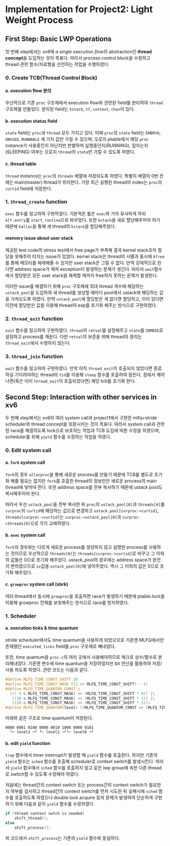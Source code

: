 # Implementation for Project2: Light Weight Process

## First Step: Basic LWP Operations
첫 번째 step에서는 xv6에 *a single execution flow*의 abstraction인 **thread concept**을 도입하는 것이 목표다. 따라서 process control block을 수정하고 thread 관련 함수/자료형을 선언하는 작업을 수행하였다.

### 0. Create TCB(Thread Control Block)
#### a. execution flow 분리
우선적으로 기존 `proc` 구조체에서 execution flow와 관련된 field를 분리하여 `thread` 구조체를 만들었다.
분리된 field는 `kstack`, `tf`, `context`, `chan`이 있다.

#### b. execution status field
`state` field는 `proc`과 `thread` 모두 가지고 있다. 이때 `proc`의 `state` field는 `EMBRYO`, `UNUSED`, `RUNNABLE` 세 가지 값만 가질 수 있으며, 오로지 ptable에서 해당 `proc` instance가 사용중인지 아닌지만 판별하며 실행중인지(RUNNING), 잠자는지(SLEEPING) 여부는 오로지 `thread`의 `state`만 가질 수 있도록 하였다.

#### c. thread table
`thread` instance는 `proc`의 `threads` 배열에 저장되도록 하였다. 특별히 배열의 0번 칸에는 main(master) thread가 위치한다. 가장 최근 실행된 thread의 index는 `proc`의 `curtid` field에 저장한다.

### 1. `thread_create` function
`exec` 함수를 참고하여 구현하였다. 기본적은 틀은 `exec`와 거의 유사하게 하되 `elf.entry`를 `start_routine`으로 바꾸었다. 또한 `kstack`을 새로 할당해주어야 하기 때문에 `kalloc`을 통해 새 thread의 `kstack`을 할당해주었다.

#### **memory issue about user stack**
제공된 test code의 stress test에서 free page가 부족해 결국 kernel stack조차 할당을 못해주어 터지는 issue가 있었다. kernel stack은 thread의 사멸과 동시에 `kfree`를 통해 메모리를 해제해줄 수 있지만 user stack은 그럴 수 없다. 만약 강제적으로 한다면 address space가 깨져 exception이 발생하는 문제가 생긴다. 따라서 `wait`함수에서 할당받은 모든 user stack을 해제할 때까지 free하지 못하는 문제가 발생한다.

이러한 issue를 해결하기 위해 `proc` 구조체에 최대 thread 개수에 해당하는 `ustack_pool`을 도입하여 새 thread를 생성할 때마다 pool에서 ustack에 해당하는 값을 가져오도록 하였다. 만약 `ustack_pool`에 할당받은 게 없다면 할당하고, 이미 있다면 이전에 할당받은 값을 이용해 thread의 esp를 초기화 해주는 방식으로 구현하였다.

### 2. `thread_exit` function
`exit` 함수를 참고하여 구현하였다. `thread`의 `retval`를 설정해주고 `state`를 `ZOMBIE`로 설정하고 process를 깨운다. 다만 `retval`의 보존을 위해 thread의 정리는 `thread_exit`에서 수행하지 않는다.

### 3. `thread_join` function
`wait` 함수를 참고하여 구현하였다. 만약 아직 `thread_exit`이 호출되지 않았다면 종료하길 기다려야하는 thread의 `tid`를 이용해 `sleep` 함수를 호출하여 잠든다. 잠에서 깨어나면(혹은 이미 `thread_exit`이 호출되었다면) 해당 tcb를 초기화 한다.


## Second Step: Interaction with other services in xv6
두 번째 step에서는 xv6의 여러 system call과 project1에서 구현한 mlfq+stride scheduler와 thread concept을 호환시키는 것이 목표다. 따라서 system call과 관련된 race를 해결하도록 lock으로 보호하는 작업과 TCB 도입에 따른 수정을 하였으며, scheduler를 위해 `yield` 함수를 수정하는 작업을 하였다.

### 0. Edit system call
#### a. `fork` system call
`fork`의 경우 `allocproc`을 통해 새로운 process를 만들기 때문에 TCB를 별도로 초기화 해줄 필요는 없지만 `fork`를 호출한 thread의 정보만은 새로운 process의 main thread에 넣어야 한다. 또한 address space를 전부 복사하기 때문에 ustack pool도 복사해주어야 한다.

따라서 우선 `ustack_pool`을 전부 복사한 뒤 `proc`의 `ustack_pool[0]`과 `threads[0]`를 `curproc`의 `curtid`에 해당하는 값으로 변경하고 `ustack_pool[curproc->curtid]`, `threads[curproc->curtid]`는 `curproc->ustack_pool[0]`과 `curproc->threads[0]`으로 각각 교체하였다.

#### b. `exec` system call
`fork`의 경우와는 다르게 새로운 process를 생성하지 않고 실행한 process를 사용하는 것이므로 우선적으로 `threads[0]`는 `threads[curproc->curtid]`로 바꾸고 그 이외의 값들은 0으로 초기화 해주었다. ustack_pool의 경우에는 address space가 완전히 변하였으므로 `sz`값을 `ustack_pool[0]`에 넣어주었다. 역시 그 이외의 값은 0으로 초기화 해주었다.

#### c. `growproc` system call (sbrk)
여러 thread에서 동시에 `growproc`을 호출하면 race가 발생하기 때문에 ptable.lock을 이용해 growproc 전체를 보호해주는 방식으로 race를 방지하였다.

### 1. Scheduler
#### a. execution ticks & time quantum
stride scheduler에서도 time quantum을 사용하게 되었으므로 기존엔 MLFQ에서만 존재했던 `executed_ticks` field를 `proc` 구조체로 빼내었다.

또한, time quantum을 `proc.c`의 여러 곳에서 사용해야하므로 매크로 상수/함수로 분리해내었다. 기존엔 변수에 time quantum을 저장하였지만 bit 연산을 활용하여 저장/사용 하도록 하였다. 관련 코드는 다음과 같다.

```c++
#define MLFQ_TIME_CONST_SHIFT 10
#define MLFQ_TIME_CONST_MASK ((1 << MLFQ_TIME_CONST_SHIFT) - 1)
#define MLFQ_TIME_QUANTUM_CONST \
  ((( 5 & MLFQ_TIME_CONST_MASK) << (MLFQ_TIME_CONST_SHIFT * 0)) |\
   ((10 & MLFQ_TIME_CONST_MASK) << (MLFQ_TIME_CONST_SHIFT * 1)) |\
   ((20 & MLFQ_TIME_CONST_MASK) << (MLFQ_TIME_CONST_SHIFT * 2)))
#define MLFQ_TIME_QUANTUM(level) ((MLFQ_TIME_QUANTUM_CONST >> (MLFQ_TIME_CONST_SHIFT * (level))) & MLFQ_TIME_CONST_MASK)
```

아래와 같은 구조로 time quantum이 저장된다.
```
0000 0001 0100 0000 0010 1000 0000 0101
  └─ level2 ─┘ └─ level1 ─┘└─ level0 ─┘
```

#### b. edit `yield` function
`trap` 함수에서 timer interrupt가 발생할 때 `yield` 함수를 호출한다. 하지만 기존의 `yield` 함수는 `sched` 함수를 호출해 scheduler로 context switch를 발생시킨다. 따라서 `yield` 함수에서 `sched` 함수를 호출하지 않고 같은 lwp group에 속한 다른 thread로 switch할 수 있도록 수정해야 하였다.

처음에는 thread간의 context switch 또는 process간의 context switch가 필요한지 여부를 검사하고 thread간의 context switch를 먼저 시도한 뒤 실패시에 `sched` 함수를 호출하도록 하였으나 double lock acquire 등의 문제가 발생하여 단순하게 구현하기 위해 다음과 같이 `yield` 함수를 수정하였다.

```c++
if (thread context swtch is needed)
    shift_thread();
else
    shift_process();
```

위 코드에서 `shift_process`는 기존의 `yield` 함수와 동일하다.
